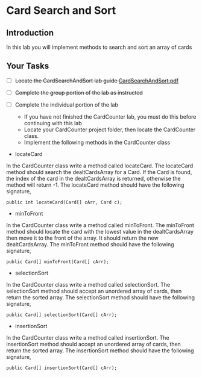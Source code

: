 # Card Search and Sort

## Introduction
In this lab you will implement methods to search and sort an array of cards

## Your Tasks

- [ ] ~~Locate the CardSearchAndSort lab guide [CardSearchAndSort.pdf](CardSearchAndSort.pdf)~~

- [ ] ~~Complete the group portion of the lab as instructed~~

- [ ] Complete the individual portion of the lab

	* If you have not finished the CardCounter lab, you must do this before continuing with this lab
	* Locate your CardCounter project folder, then locate the CardCounter class. 
	* Implement the following methods in the CardCounter class

- locateCard

In the CardCounter class write a method called locateCard.  The locateCard method should search the dealtCardsArray for a Card.  If the Card is found, the index of the card in the dealtCardsArray is returned, otherwise the method will return -1.   The locateCard method should have the following signature, 

```
public int locateCard(Card[] cArr, Card c);

```

- minToFront

In the CardCounter class write a method called minToFront.  The minToFront method should locate the card with the lowest value in the dealtCardsArray then move it to the front of the array. It should return the new dealtCardsArray. The minToFront method should have the following signature,
 
```
public Card[] minToFront(Card[] cArr);

```

- selectionSort

In the CardCounter class write a method called selectionSort.  The selectionSort method should accept an unordered array of cards, then return the sorted array.  The selectionSort method should have the following signature, 

```
public Card[] selectionSort(Card[] cArr);

```

- insertionSort 

In the CardCounter class write a method called insertionSort.  The insertionSort method should accept an unordered array of cards, then return the sorted array.  The insertionSort method should have the following signature, 

```
public Card[] insertionSort(Card[] cArr);

```